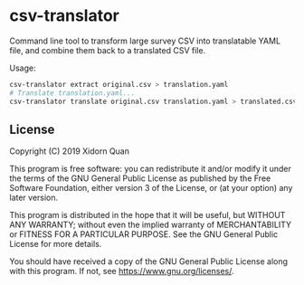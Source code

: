 # csv-translator

Command line tool to transform large survey CSV into translatable YAML file,
and combine them back to a translated CSV file.

Usage:
```bash
csv-translator extract original.csv > translation.yaml
# Translate translation.yaml...
csv-translator translate original.csv translation.yaml > translated.csv
```

## License

Copyright (C) 2019 Xidorn Quan

This program is free software: you can redistribute it and/or modify
it under the terms of the GNU General Public License as published by
the Free Software Foundation, either version 3 of the License, or
(at your option) any later version.

This program is distributed in the hope that it will be useful,
but WITHOUT ANY WARRANTY; without even the implied warranty of
MERCHANTABILITY or FITNESS FOR A PARTICULAR PURPOSE.  See the
GNU General Public License for more details.

You should have received a copy of the GNU General Public License
along with this program.  If not, see <https://www.gnu.org/licenses/>.
